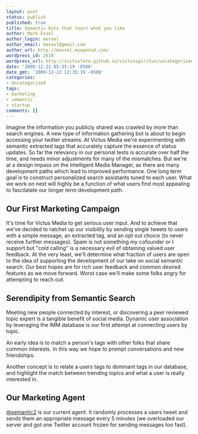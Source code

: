 ```yaml
---
layout: post
status: publish
published: true
title: Semantic bots that learn what you like
author: Mark Essel
author_login: messel
author_email: messel@gmail.com
author_url: http://messel.myopenid.com/
wordpress_id: 2610
wordpress_url: http://victusfate.github.io/victusspiritus/uncategorized/2009/12/22/semantic-bots-that-learn-what-you-like/
date: '2009-12-22 05:35:19 -0500'
date_gmt: '2009-12-22 12:35:19 -0500'
categories:
- Uncategorized
tags:
- marketing
- semantic
- startup
comments: []
---
```

<p>Imagine the information you publicly shared was crawled by more than search engines. A new type of information gathering bot is about to begin accessing your twitter streams. At Victus Media we're experimenting with semantic extracted tags that accurately capture the essence of status updates. So far the relevancy in our personal tests is accurate over half the time, and needs minor adjustments for many of the mismatches. But we're at a design impass on the Intelligent Media Manager, as there are many development paths which lead to improved performance. One long term goal is to construct personalized search assistants tuned to each user. What we work on next will highly be a function of what users find most appealing to fascilatate our longer term development path.  </p>
<h2>Our First Marketing Campaign</h2>
<p>It's time for Victus Media to get serious user input.  And to achieve that we've decided to ratchet up our visibility by sending single tweets to users with a simple message, an extracted tag, and an opt out choice (to never receive further messages). Spam is not something my cofounder or I support but "cold calling" is a necessary evil of obtaining valued user feedback. At the very least, we'll determine what fraction of users are open to the idea of supporting the development of our take on social semantic search. Our best hopes are for rich user feedback and common desired features as we move forward. Worst case we'll make some folks angry for attempting to reach out. </p>
<h2>Serendipity from Semantic Search</h2>
<p>Meeting new people connected by interest, or discovering a peer reviewed topic expert is a tangible benefit of social media. Dynamic user association by leveraging the IMM database is our first attempt at connecting users by topic. </p>
<p>An early idea is to match a person's tags with other folks that share common interests. In this way we hope to prompt conversations and new friendships.</p>
<p>Another concept is to relate a users tags to dominant tags in our database, and highlight the match between trending topics and what a user is really interested in.</p>
<h2>Our Marketing Agent</h2>
<p><a HREF="http://www.Twitter.com/semantic2">@semantic2</a> is our current agent. It randomly processes a users tweet and sends them an appropriate message every 5 minutes (we overloaded our server and got one Twitter account frozen for sending messages  too fast).</p>
